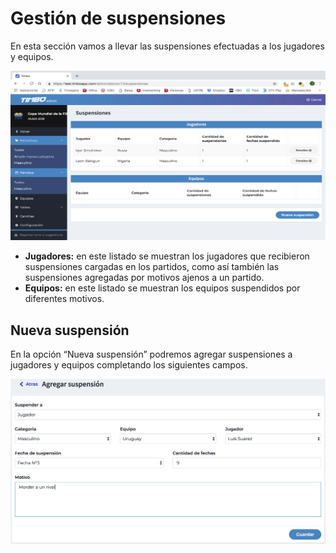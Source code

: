 # Gestión de suspensiones

En esta sección vamos a llevar las suspensiones efectuadas a los jugadores y equipos.

<p align="center"><img src="images/suspensiones1.png"></p>

- <strong>Jugadores:</strong> en este listado se muestran los jugadores que recibieron suspensiones cargadas en los partidos, como así también las suspensiones agregadas por motivos ajenos a un partido.
- <strong>Equipos:</strong> en este listado se muestran los equipos suspendidos por diferentes motivos.

## Nueva suspensión

En la opción “Nueva suspensión” podremos agregar suspensiones a jugadores y equipos completando los siguientes campos.

<p align="center"><img src="images/suspensiones2.png"></p>